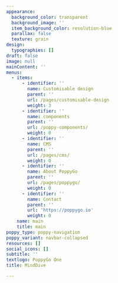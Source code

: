 ```yaml
---
appearance:
  background_color: transparent
  background_image: ''
  item_background_color: resolution-blue
  parallax: false
  texture: grain
design:
  typographies: []
draft: false
image: null
mainContent: ''
menus:
  - items:
      - identifier: ''
        name: Customisable design
        parent: ''
        url: /pages/customisable-design
        weight: 3
      - identifier: ''
        name: components
        parent: ''
        url: /poppy-components/
        weight: 0
      - identifier: ''
        name: CMS
        parent: ''
        url: /pages/cms/
        weight: 0
      - identifier: ''
        name: About PoppyGo
        parent: ''
        url: /pages/poppygo/
        weight: 0
      - identifier: ''
        name: Contact
        parent: ''
        url: 'https://poppygo.io'
        weight: 0
    name: main
    title: main
poppy_type: poppy-navigation
poppy_variant: navbar-collapsed
resources: []
social_icons: []
subtitle: ''
textlogo: PoppyGo One
title: MindDive

---
```


